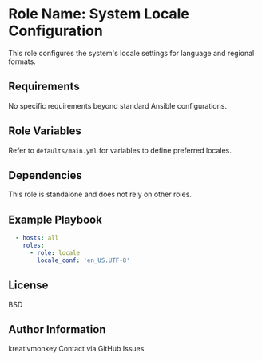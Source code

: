 Role Name: System Locale Configuration
===================================

This role configures the system's locale settings for language and regional formats.

Requirements
------------

No specific requirements beyond standard Ansible configurations.

Role Variables
--------------

Refer to `defaults/main.yml` for variables to define preferred locales.

Dependencies
------------

This role is standalone and does not rely on other roles.

Example Playbook
----------------

```yaml
  - hosts: all
    roles:
      - role: locale
        locale_conf: 'en_US.UTF-8'
```

License
-------

BSD

Author Information
------------------

kreativmonkey
Contact via GitHub Issues.

